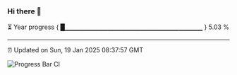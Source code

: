 ### Hi there 👋

⏳ Year progress { █▁▁▁▁▁▁▁▁▁▁▁▁▁▁▁▁▁▁▁▁▁▁▁▁▁▁▁▁▁ } 5.03 %

---

⏰ Updated on Sun, 19 Jan 2025 08:37:57 GMT

![Progress Bar CI](https://github.com/IshwaranRudhara/GIT-ACTION/workflows/Progress%20Bar%20CI/badge.svg)
